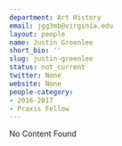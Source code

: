 ```yaml
---
department: Art History
email: jgg3mb@virginia.edu
layout: people
name: Justin Greenlee
short_bio: ''
slug: justin-greenlee
status: not_current
twitter: None
website: None
people-category:
- 2016-2017
- Praxis Fellow
---
```


No Content Found
